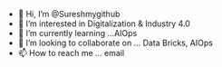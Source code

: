 - 👋 Hi, I’m @Sureshmygithub
- 👀 I’m interested in Digitalization & Industry 4.0
- 🌱 I’m currently learning ...AIOps
- 💞️ I’m looking to collaborate on ... Data Bricks, AIOps
- 📫 How to reach me ... email

<!---
Sureshmygithub/Sureshmygithub is a ✨ special ✨ repository because its `README.md` (this file) appears on your GitHub profile.
You can click the Preview link to take a look at your changes.
--->
